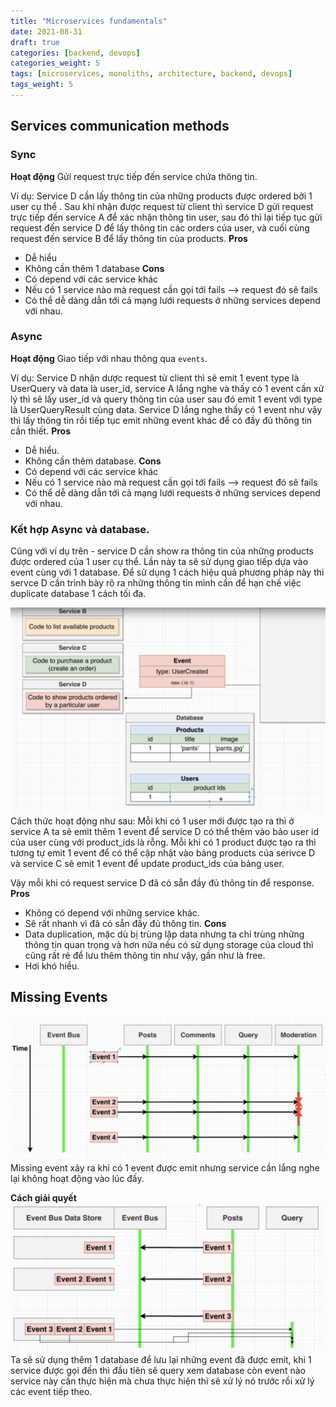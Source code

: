 ```yaml
---
title: "Microservices fundamentals"
date: 2021-08-31
draft: true
categories: [backend, devops]
categories_weight: 5
tags: [microservices, monoliths, architecture, backend, devops]
tags_weight: 5
---
```


## Services communication methods
### Sync
**Hoạt động**
Gửi request trực tiếp đến service chứa thông tin.

Ví dụ: Service D cần lấy thông tin của những products được ordered bởi 1 user cụ thể . Sau khi nhận được request từ client thì service D gửi request trực tiếp đến service A để xác nhận thông tin user, sau đó thì lại tiếp tục gửi request đến service D để lấy thông tin các orders của user, và cuối cùng request đến service B để lấy thông tin của products.
**Pros**
- Dễ hiểu
- Không cần thêm 1 database
**Cons**
- Có depend với các service khác
- Nếu có 1 service nào mà request cần gọi tới fails --> request đó sẽ fails
- Có thể dễ dàng dẫn tới cả mạng lưới requests ở những services depend với nhau.
### Async
**Hoạt động**
Giao tiếp với nhau thông qua `events`.

Ví dụ: Service D nhận dược request từ client thì sẽ emit 1 event type là UserQuery và data là user_id, service A lắng nghe và thấy có 1 event cần xử lý thì sẽ lấy user_id và query thông tin của user sau đó emit 1 event với type là UserQueryResult cùng data. Service D lắng nghe thấy có 1 event như vậy thì lấy thông tin rồi tiếp tục emit những event khác để có đầy đủ thông tin cần thiết.
**Pros**
- Dễ hiểu.
- Không cần thêm database.
**Cons**
- Có depend với các service khác
- Nếu có 1 service nào mà request cần gọi tới fails --> request đó sẽ fails
- Có thể dễ dàng dẫn tới cả mạng lưới requests ở những services depend với nhau.

### Kết hợp Async và database.
Cũng với ví dụ trên - service D cần show ra thông tin của những products được ordered của 1 user cụ thể. Lần này ta sẽ sử dụng giao tiếp dựa vào event cùng với 1 database. Để sử dụng 1 cách hiệu quả phương pháp này thi servce D cần trình bày rõ ra những thông tin mình cần để hạn chế việc duplicate database 1 cách tối đa.

![micro-service-1](/images/microservice-1.png)
Cách thức hoạt động như sau: Mỗi khi có 1 user mới được tạo ra thì ở service A ta sẽ emit thêm 1 event để service D có thể thêm vào bảo user id của user cùng với product_ids là rỗng. Mỗi khi có 1 product được tạo ra thì tương tự emit 1 event để có thể cập nhật vào bảng products của serivce D và service C sẽ emit 1 event để update product_ids của bảng user.

Vậy mỗi khi có request service D đã có sẵn đầy đủ thông tin để response.
**Pros**
- Không có depend với những service khác.
- Sẽ rất nhanh vì đã có sẵn đầy đủ thông tin.
**Cons**
- Data duplication, mặc dù bị trùng lặp data nhưng ta chỉ trùng những thông tin quan trọng và hơn nữa nếu có sử dụng storage của cloud thì cũng rất rẻ để lưu thêm thông tin như vậy, gần như là free.
- Hơi khó hiểu.

## Missing Events
![missing-event](/images/microservice-missing-event.png)
Missing event xảy ra khi có 1 event được emit nhưng service cần lắng nghe lại không hoạt động vào lúc đấy.

**Cách giải quyết**
![resolve-missing-event](/images/microservice-resolve-missing-event.png)
Ta sẽ sử dụng thêm 1 database để lưu lại những event đã được emit, khi 1 service được gọi đến thì đầu tiên sẽ query xem database còn event nào service này cần thực hiện mà chưa thực hiện thì sẽ xử lý nó trước rồi xử lý các event tiếp theo.